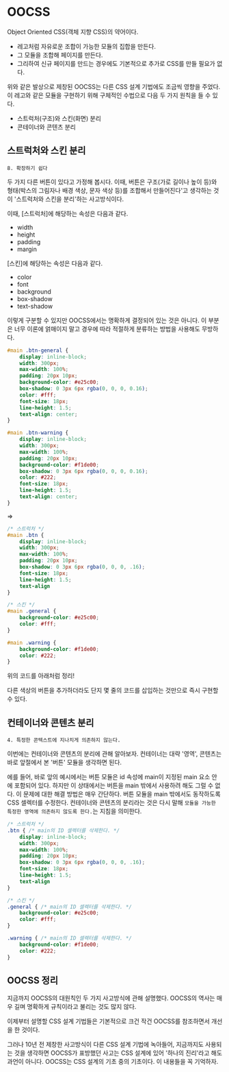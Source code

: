 # OOCSS

Object Oriented CSS(객체 지향 CSS)의 약어이다.

-   레고처럼 자유로운 조합이 가능한 모듈의 집합을 만든다.
-   그 모듈을 조합해 페이지를 만든다.
-   그리하여 신규 페이지를 만드는 경우에도 기본적으로 추가로 CSS를 만들 필요가 없다.

위와 같은 발상으로 제창된 OOCSS는 다른 CSS 설계 기법에도 조금씩 영향을 주었다. 이 레고와 같은 모듈을 구현하기 위해 구체적인 수법으로 다음 두 가지 원칙을 들 수 있다.

-   스트럭처(구조)와 스킨(화면) 분리
-   콘테이너와 콘텐츠 분리

## 스트럭처와 스킨 분리

`8. 확장하기 쉽다`

두 가지 다른 버튼이 있다고 가정해 봅시다.
이때, 버튼은 구조(가로 길이나 높이 등)와 형태(박스의 그림자나 배경 색상, 문자 색상 등)를 조합해서 만들어진다'고 생각하는 것이 '스트럭처와 스킨을 분리'하는 사고방식이다.

이때, [스트럭처]에 해당하는 속성은 다음과 같다.

-   width
-   height
-   padding
-   margin

[스킨]에 해당하는 속성은 다음과 같다.

-   color
-   font
-   background
-   box-shadow
-   text-shadow

이렇게 구분할 수 있지만 OOCSS에서는 명확하게 결정되어 있는 것은 아니다. 이 부분은 너무 이론에 얽매이지 말고 경우에 따라 적절하게 분류하는 방법을 사용해도 무방하다.

```css
#main .btn-general {
    display: inline-block;
    width: 300px;
    max-width: 100%;
    padding: 20px 10px;
    background-color: #e25c00;
    box-shadow: 0 3px 6px rgba(0, 0, 0, 0.16);
    color: #fff;
    font-size: 18px;
    line-height: 1.5;
    text-align: center;
}

#main .btn-warning {
    display: inline-block;
    width: 300px;
    max-width: 100%;
    padding: 20px 10px;
    background-color: #f1de00;
    box-shadow: 0 3px 6px rgba(0, 0, 0, 0.16);
    color: #222;
    font-size: 18px;
    line-height: 1.5;
    text-align: center;
}
```

=>

```css
/* 스트럭처 */
#main .btn {
    display: inline-block;
    width: 300px;
    max-width: 100%;
    padding: 20px 10px;
    box-shadow: 0 3px 6px rgba(0, 0, 0, .16);
    font-size: 18px;
    line-height: 1.5;
    text-align
}

/* 스킨 */
#main .general {
    background-color: #e25c00;
    color: #fff;
}

#main .warning {
    background-color: #f1de00;
    color: #222;
}
```

위의 코드를 아래처럼 정리!

다른 색상의 버튼을 추가하더라도 단지 몇 줄의 코드를 삽입하는 것만으로 즉시 구현할 수 있다.

## 컨테이너와 콘텐츠 분리

`4. 특정한 콘텍스트에 지나치게 의존하지 않는다.`

이번에는 컨테이너와 콘텐츠의 분리에 관해 알아보자. 컨테이너는 대략 '영역', 콘텐츠는 바로 앞절에서 본 '버튼' 모듈을 생각하면 된다.

에를 들어, 바로 앞의 예시에서는 버튼 모듈은 id 속성에 main이 지정된 main 요소 안에 포함되어 있다. 하지만 이 상태에서는 버튼을 main 밖에서 사용하려 해도 그럴 수 없다. 이 문제에 대한 해결 방법은 매우 간단하다. 버튼 모듈을 main 밖에서도 동작하도록 CSS 셀렉터를 수정한다. 컨테이너와 콘텐츠의 분리라는 것은 다시 말해 `모듈을 가능한 특정한 영역에 의존하지 않도록 한다.`는 지침을 의미한다.

```css
/* 스트럭처 */
.btn { /* main의 ID 셀렉터를 삭제한다. */
    display: inline-block;
    width: 300px;
    max-width: 100%;
    padding: 20px 10px;
    box-shadow: 0 3px 6px rgba(0, 0, 0, .16);
    font-size: 18px;
    line-height: 1.5;
    text-align
}

/* 스킨 */
.general { /* main의 ID 셀렉터를 삭제한다. */
    background-color: #e25c00;
    color: #fff;
}

.warning { /* main의 ID 셀렉터를 삭제한다. */
    background-color: #f1de00;
    color: #222;
}
```

## OOCSS 정리

지금까지 OOCSS의 대원칙인 두 가지 사고방식에 관해 설명했다. OOCSS의 역사는 매우 길며 명확하게 규칙이라고 불리는 것도 많지 않다.

이제부터 설명할 CSS 설계 기법들은 기본적으로 크건 작건 OOCSS를 참조하면서 개선을 한 것이다.

그러나 10년 전 제창한 사고방식이 다른 CSS 설계 기법에 녹아들어, 지금까지도 사용되는 것을 생각하면 OOCSS가 표방했던 사고는 CSS 설계에 있어 '하나의 진리'라고 해도 과언이 아니다. OOCSS는 CSS 설계의 기초 중의 기초이다. 이 내용들을 꼭 기억하자.
